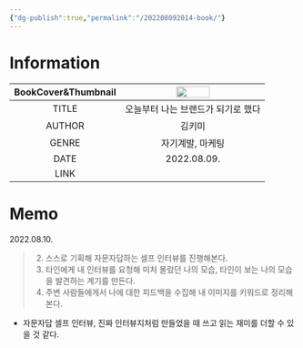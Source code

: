 ```yaml
---
{"dg-publish":true,"permalink":"/202208092014-book/"}
---
```



# Information

| BookCover&Thumbnail | <img src='https://i.imgur.com/2ZkuRFj.png' width=50%> |
|:-------------------:|:-----------------------------------------------------:|
|        TITLE        |          오늘부터 나는 브랜드가 되기로 했다           |
|       AUTHOR        |                        김키미                         |
|        GENRE        |                   자기계발, 마케팅                    |
|        DATE         |                     2022.08.09.                     |
|        LINK         |                                                       |

# Memo
2022.08.10.

> 2. 스스로 기획해 자문자답하는 셀프 인터뷰를 진행해본다.
> 3. 타인에게 내 인터뷰를 요청해 미처 몰랐던 나의 모습, 타인이 보는 나의 모습을 발견하는 계기를 만든다.
> 4. 주변 사람들에게서 나에 대한 피드백을 수집해 내 이미지를 키워드로 정리해 본다.
- 자문자답 셀프 인터뷰, 진짜 인터뷰지처럼 만들었을 때 쓰고 읽는 재미를 더할 수 있을 것 같다.